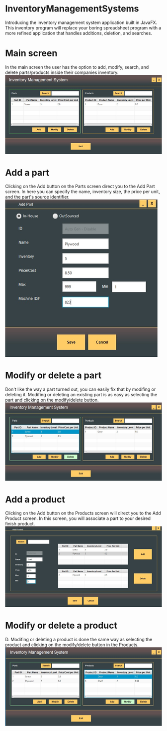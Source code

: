 # InventoryManagementSystems
Introducing the inventory management system application built in JavaFX. This inventory program will replace your boring spreadsheet program with a more refined application that handles additions, deletion, and searches.

# Main screen
In the main screen the user has the option to add, modify, search, and delete parts/products inside their companies inventory.
![Main screen](https://raw.githubusercontent.com/rjpadilla/InventoryManagementSystems/master/screenshots/mainscreen.jpg  "Main screen") 

# Add a part
Clicking on the Add button on the Parts screen direct you to the Add Part screen. In here you can specify the name, inventory size, the price per unit, and the part's source identifier.
![Add Part](https://raw.githubusercontent.com/rjpadilla/InventoryManagementSystems/master/screenshots/addpartscreen.jpg  "Add Part") 

# Modify or delete a part
Don't like the way a part turned out, you can easily fix that by modifing or deleting it. Modifing or deleting an existing part is as easy as selecting the part and clicking on the modify/delete button.
![Modify/Delete Part](https://raw.githubusercontent.com/rjpadilla/InventoryManagementSystems/master/screenshots/selectedpart.jpg  "Modify/Delete Part") 

# Add a product
Clicking on the Add button on the Products screen will direct you to the Add Product screen. In this screen, you will associate a part to your desired finish product.
![Add Product](https://raw.githubusercontent.com/rjpadilla/InventoryManagementSystems/master/screenshots/addproductscreen.jpg  "Add Product") 

# Modify or delete a product
D. Modifing or deleting a product is done the same way as selecting the product and clicking on the modify/delete button in the Products.
![Modify/Delete Product](https://raw.githubusercontent.com/rjpadilla/InventoryManagementSystems/master/screenshots/selectedproduct.jpg "Modify/Delete Product") 